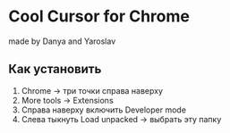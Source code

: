 # Cool Cursor for Chrome

made by Danya and Yaroslav

## Как установить

1. Chrome -> три точки справа наверху
2. More tools -> Extensions
3. Справа наверху включить Developer mode
4. Слева тыкнуть Load unpacked -> выбрать эту папку
